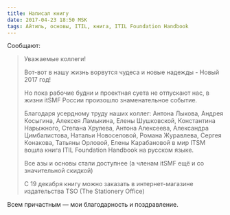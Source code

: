 ```yaml
---
title: Написал книгу
date: 2017-04-23 18:50 MSK
tags: Айтиль, основы, ITIL, книга, ITIL Foundation Handbook
---
```


Сообщают: 

> Уважаемые коллеги!
> 
> Вот-вот в нашу жизнь ворвутся чудеса и новые надежды - Новый 2017 год!
> 
> Но пока рабочие будни и проектная суета не отпускают нас, в жизни itSMF России произошло знаменательное событие.
> 
> Благодаря усердному труду наших коллег: Антона Лыкова, Андрея Косыгина,  Алексея Ламыкина, Елены Шушковской, Константина Нарыжного, Степана Хрулева,  Антона Алексеева, Александра Цимбалистова, Натальи Новоселовой, Романа Журавлева, Сергея Конакова, Татьяны Орловой, Елены Карабановой в мир ITSM вошла книга ITIL Foundation Handbook на русском языке.
> 
> Все азы и основы стали доступнее (а членам itSMF ещё и со значительной скидкой)
> 
> С 19 декабря книгу можно заказать в интернет-магазине издательства TSO (The Stationery Office)

Всем причастным — мои благодарность и поздравление.
